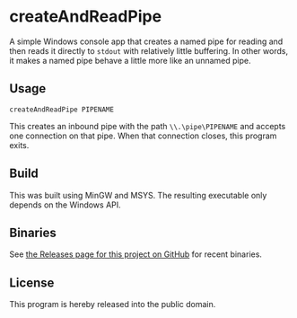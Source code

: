 createAndReadPipe
=================

A simple Windows console app that creates a named pipe for reading and
then reads it directly to `stdout` with relatively little buffering. In
other words, it makes a named pipe behave a little more like an unnamed
pipe.

Usage
-----

    createAndReadPipe PIPENAME

This creates an inbound pipe with the path `\\.\pipe\PIPENAME` and
accepts one connection on that pipe. When that connection closes, this
program exits.

Build
-----

This was built using MinGW and MSYS. The resulting executable only
depends on the Windows API.

Binaries
--------

See [the Releases page for this project on
GitHub](https://github.com/psmay/createAndReadPipe/releases/) for recent
binaries.

License
-------

This program is hereby released into the public domain.
